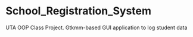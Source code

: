 # School_Registration_System
UTA OOP Class Project. Gtkmm-based GUI application to log student data
